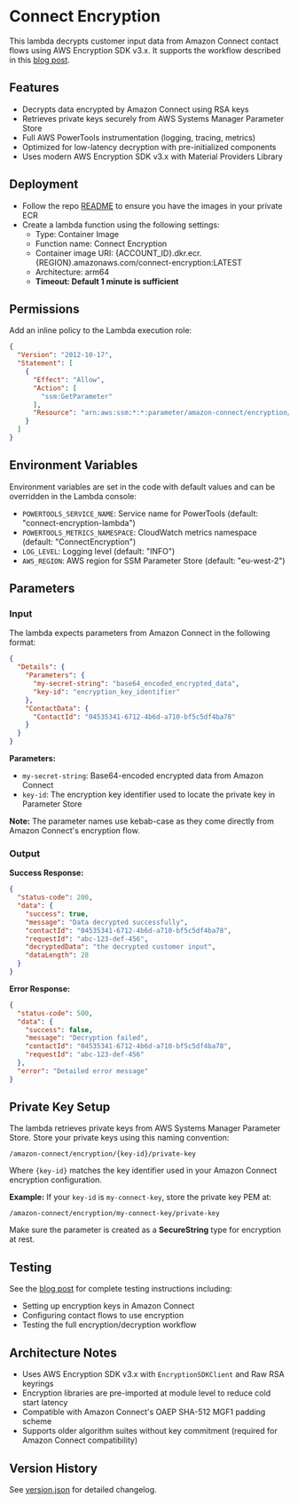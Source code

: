 # Connect Encryption

This lambda decrypts customer input data from Amazon Connect contact flows using AWS Encryption SDK v3.x. It supports the workflow described in this [blog post](https://bloy.me.uk/amazon-connect-flow-security-keys).

## Features

- Decrypts data encrypted by Amazon Connect using RSA keys
- Retrieves private keys securely from AWS Systems Manager Parameter Store
- Full AWS PowerTools instrumentation (logging, tracing, metrics)
- Optimized for low-latency decryption with pre-initialized components
- Uses modern AWS Encryption SDK v3.x with Material Providers Library

## Deployment

- Follow the repo [README](../README.md) to ensure you have the images in your private ECR
- Create a lambda function using the following settings:
  - Type: Container Image 
  - Function name: Connect Encryption
  - Container image URI: {ACCOUNT_ID}.dkr.ecr.{REGION}.amazonaws.com/connect-encryption:LATEST
  - Architecture: arm64
  - **Timeout: Default 1 minute is sufficient**

## Permissions

Add an inline policy to the Lambda execution role:

```json
{
  "Version": "2012-10-17",
  "Statement": [
    {
      "Effect": "Allow",
      "Action": [
        "ssm:GetParameter"
      ],
      "Resource": "arn:aws:ssm:*:*:parameter/amazon-connect/encryption/*"
    }
  ]
}
```

## Environment Variables

Environment variables are set in the code with default values and can be overridden in the Lambda console:

- `POWERTOOLS_SERVICE_NAME`: Service name for PowerTools (default: "connect-encryption-lambda")
- `POWERTOOLS_METRICS_NAMESPACE`: CloudWatch metrics namespace (default: "ConnectEncryption")
- `LOG_LEVEL`: Logging level (default: "INFO")
- `AWS_REGION`: AWS region for SSM Parameter Store (default: "eu-west-2")

## Parameters

### Input

The lambda expects parameters from Amazon Connect in the following format:

```json
{
  "Details": {
    "Parameters": {
      "my-secret-string": "base64_encoded_encrypted_data",
      "key-id": "encryption_key_identifier"
    },
    "ContactData": {
      "ContactId": "04535341-6712-4b6d-a710-bf5c5df4ba78"
    }
  }
}
```

**Parameters:**
- `my-secret-string`: Base64-encoded encrypted data from Amazon Connect
- `key-id`: The encryption key identifier used to locate the private key in Parameter Store

**Note:** The parameter names use kebab-case as they come directly from Amazon Connect's encryption flow.

### Output

**Success Response:**
```json
{
  "status-code": 200,
  "data": {
    "success": true,
    "message": "Data decrypted successfully",
    "contactId": "04535341-6712-4b6d-a710-bf5c5df4ba78",
    "requestId": "abc-123-def-456",
    "decryptedData": "the decrypted customer input",
    "dataLength": 28
  }
}
```

**Error Response:**
```json
{
  "status-code": 500,
  "data": {
    "success": false,
    "message": "Decryption failed",
    "contactId": "04535341-6712-4b6d-a710-bf5c5df4ba78",
    "requestId": "abc-123-def-456"
  },
  "error": "Detailed error message"
}
```

## Private Key Setup

The lambda retrieves private keys from AWS Systems Manager Parameter Store. Store your private keys using this naming convention:

```
/amazon-connect/encryption/{key-id}/private-key
```

Where `{key-id}` matches the key identifier used in your Amazon Connect encryption configuration.

**Example:**
If your `key-id` is `my-connect-key`, store the private key PEM at:
```
/amazon-connect/encryption/my-connect-key/private-key
```

Make sure the parameter is created as a **SecureString** type for encryption at rest.

## Testing

See the [blog post](https://bloy.me.uk/amazon-connect-flow-security-keys) for complete testing instructions including:
- Setting up encryption keys in Amazon Connect
- Configuring contact flows to use encryption
- Testing the full encryption/decryption workflow

## Architecture Notes

- Uses AWS Encryption SDK v3.x with `EncryptionSDKClient` and Raw RSA keyrings
- Encryption libraries are pre-imported at module level to reduce cold start latency
- Compatible with Amazon Connect's OAEP SHA-512 MGF1 padding scheme
- Supports older algorithm suites without key commitment (required for Amazon Connect compatibility)

## Version History

See [version.json](version.json) for detailed changelog.
